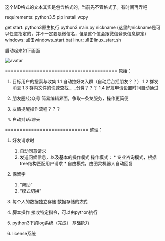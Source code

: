 这个MD格式的文本其实是包含格式的，当前先不管格式了。有时间再弄吧

requirements:
    python3.5
    pip install wxpy

get start:
    python3原生执行
        python3 main.py nickname (这里的nickname是可以任意指定的，并不一定要是微信名，但是这个值会跟微信登录信息绑定)
    windows: 点击windows_start.bat
    linux:   点击linux_start.sh

启动起来如下画面

![avatar](https://raw.githubusercontent.com/satomic/WechatAssistant/master/‪started.png)

=======================================
原始：
1. 目标用户的搜索与收集
	1.1 自动拉好友入群（自动后台摇朋友？？）
	1.2 群发消息
	1.3 群内文件的快速查找……分类？？？
	1.4 好友申请设置时间自动通过

2. 朋友圈/公众号  简易编辑界面，争取一条龙服务，操作更简便

3. 友情提醒操作流程？？？

4. 自动对话/聊天

=============================
整理：
1. 好友请求时
    1) 自动同意请求
    2) 发送问候信息，以及基本的操作模式
        操作模式：
            * 专业咨询模式，根据tree结构匹配用户请求
            * 自由模式，由图灵机器人自动回复

2. 保留字
    1) “帮助”
    2) “模式切换”

3. 每个人的数据独立存储
    数据存储的方式

4. 脚本操作
    接收特定指令，可以由python执行

5. python3下的log系统（完成）
    基础能力

6. license系统




